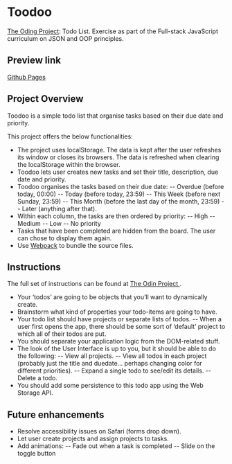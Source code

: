# Toodoo

[The Oding Project](https://www.theodinproject.com): Todo List.
Exercise as part of the Full-stack JavaScript curriculum on JSON and OOP principles.

## Preview link

[Github Pages](https://auliviet.github.io/the-odin-project/todo-list/)

## Project Overview

Toodoo is a simple todo list that organise tasks based on their due date and priority.

This project offers the below functionalities:

- The project uses localStorage. The data is kept after the user refreshes its window or closes its browsers. The data is refreshed when clearing the localStorage within the browser.
- Toodoo lets user creates new tasks and set their title, description, due date and priority.
- Toodoo organises the tasks based on their due date:
  -- Overdue (before today, 00:00)
  -- Today (before today, 23:59)
  -- This Week (before next Sunday, 23:59)
  -- This Month (before the last day of the month, 23:59)
  -- Later (anything after that).
- Within each column, the tasks are then ordered by priority:
  -- High
  -- Medium
  -- Low
  -- No priority
- Tasks that have been completed are hidden from the board. The user can chose to display them again.
- Use [Webpack](https://webpack.js.org) to bundle the source files.

## Instructions

The full set of instructions can be found at [The Odin Project ](https://www.theodinproject.com/lessons/node-path-javascript-todo-list).

- Your ‘todos’ are going to be objects that you’ll want to dynamically create.
- Brainstorm what kind of properties your todo-items are going to have.
- Your todo list should have projects or separate lists of todos.
  -- When a user first opens the app, there should be some sort of ‘default’ project to which all of their todos are put.
- You should separate your application logic from the DOM-related stuff.
- The look of the User Interface is up to you, but it should be able to do the following:
  -- View all projects.
  -- View all todos in each project (probably just the title and duedate… perhaps changing color for different priorities).
  -- Expand a single todo to see/edit its details.
  -- Delete a todo.
- You should add some persistence to this todo app using the Web Storage API.

## Future enhancements

- Resolve accessibility issues on Safari (forms drop down).
- Let user create projects and assign projects to tasks.
- Add animations:
  -- Fade out when a task is completed
  -- Slide on the toggle button

